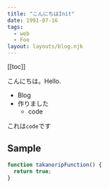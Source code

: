 ```yaml
---
title: "こんにちはInit"
date: 1991-07-16
tags:
  - web
  - Foo
layout: layouts/blog.njk
---
```


[[toc]]

こんにちは。Hello.

- Blog
- 作りました
  - code

これは`code`です

## Sample

```js
function takanoripFunction() {
  return true;
}
```
